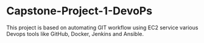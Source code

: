 # Capstone-Project-1-DevoPs
This project is based on automating GIT workflow using EC2 service various Devops tools like GitHub, Docker, Jenkins and Ansible. 
